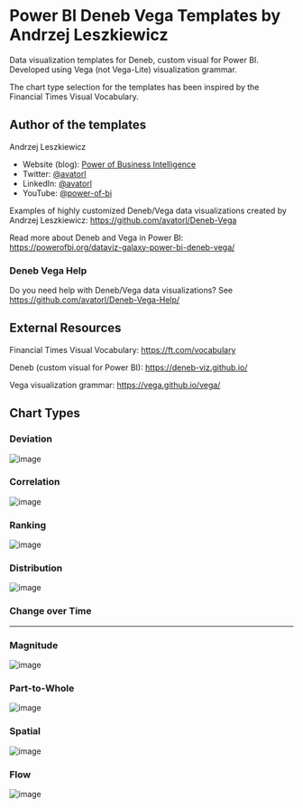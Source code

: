 # Power BI Deneb Vega Templates by Andrzej Leszkiewicz

Data visualization templates for Deneb, custom visual for Power BI. Developed using Vega (not Vega-Lite) visualization grammar.

The chart type selection for the templates has been inspired by the Financial Times Visual Vocabulary.

## Author of the templates

Andrzej Leszkiewicz
- Website (blog): [Power of Business Intelligence](https://powerofbi.org/)
- Twitter: [@avatorl](https://twitter.com/avatorl)
- LinkedIn: [@avatorl](https://www.linkedin.com/in/avatorl/)
- YouTube: [@power-of-bi](https://www.youtube.com/@power-of-bi)

Examples of highly customized Deneb/Vega data visualizations created by Andrzej Leszkiewicz: https://github.com/avatorl/Deneb-Vega

Read more about Deneb and Vega in Power BI: https://powerofbi.org/dataviz-galaxy-power-bi-deneb-vega/

### Deneb Vega Help

Do you need help with Deneb/Vega data visualizations? See https://github.com/avatorl/Deneb-Vega-Help/

## External Resources

Financial Times Visual Vocabulary: https://ft.com/vocabulary

Deneb (custom visual for Power BI): https://deneb-viz.github.io/

Vega visualization grammar: https://vega.github.io/vega/

## Chart Types

### Deviation

![image](https://github.com/avatorl/Deneb-Vega-Templates/assets/59934292/febdddb3-0ec7-429f-afa2-9a28cb8a4b0b)


### Correlation

![image](https://github.com/avatorl/Deneb-Vega-Templates/assets/59934292/ec12bcb6-c4e6-40bb-bca1-6f3d7a45fd04)

### Ranking

![image](https://github.com/avatorl/Deneb-Vega-Templates/assets/59934292/6f639ba7-710a-4a0d-a03e-3818bb794d88)


### Distribution

![image](https://github.com/avatorl/Deneb-Vega-Templates/assets/59934292/1516292d-1e60-423c-8d0c-ab9ed5614f9e)

### Change over Time

---

### Magnitude

![image](https://github.com/avatorl/Deneb-Vega-Templates/assets/59934292/818049ee-c81f-4613-ad81-63e325bd2605)


### Part-to-Whole

![image](https://github.com/avatorl/Deneb-Vega-Templates/assets/59934292/feee590d-bb96-44eb-8eeb-cdd92ada22dc)


### Spatial

![image](https://github.com/avatorl/Deneb-Vega-Templates/assets/59934292/6606c831-2b75-43e5-8068-785760a68dbf)

### Flow

![image](https://github.com/avatorl/Deneb-Vega-Templates/assets/59934292/c041cf2c-cc42-410f-aadf-c462efeee7d0)


